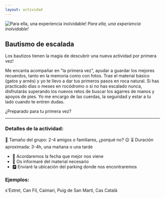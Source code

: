 ```yaml
---
layout: actividad
---
```


![Para ella, una experiencia inolvidable!](./assets/img/bautismo.jpg)
*Para ella, una experiencia inolvidable!*

## Bautismo de escalada

Los bautizos tienen la magia de descubrir una nueva actividad por primera vez!

Me encanta acompañar en "la primera vez", ayudar a guardar los mejores recuerdos, tanto en la memoria como con fotos.
Trae el material básico (gatos y arnés) y yo te llevo a dar tus primeros pasos en roca natural. Si has practicado días o meses en rocódromo o si no has escalado nunca, disfrutarás superando los nuevos retos de buscar los agarres de manos y apoyos de pies. Yo me encargo de las cuerdas, la seguridad y estar a tu lado cuando te entren dudas.

¿Preparado para tu primera vez?

* * *

### Detalles de la actividad:<br>
👥 Tamaño del grupo: 2-4 amigos o familiares, ¿porqué no? 😉
⏳ Duración aproximada: 3-4h, una mañana o una tarde

*	📅 Acordaremos la fecha que mejor nos viene
*	🎒 Os informaré del material necesario
*	🅿️ Enviaré la ubicación del parking donde nos encontraremos

### Ejemplos:<br>
s'Estret, Can Fil, Caimari, Puig de San Martí, Cas Català
